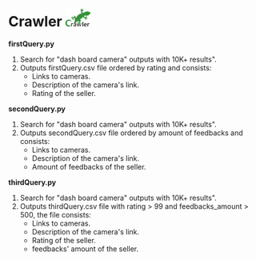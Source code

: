 # Crawler <img src="/images/crawler.png" width ="50"/>  

**firstQuery.py**
1.  Search for "dash board camera" outputs with 10K+ results".
2.  Outputs firstQuery.csv file ordered by rating and consists:
    -  Links to cameras.
    -  Description of the camera's link.
    -  Rating of the seller.
    
**secondQuery.py**
1.  Search for "dash board camera" outputs with 10K+ results".
2.  Outputs secondQuery.csv file ordered by amount of feedbacks and consists:
    -  Links to cameras.
    -  Description of the camera's link.
    -  Amount of feedbacks of the seller.
    
**thirdQuery.py**
1.  Search for "dash board camera" outputs with 10K+ results".
2.  Outputs thirdQuery.csv file with rating > 99 and feedbacks_amount > 500, the file consists:
    -  Links to cameras.
    -  Description of the camera's link.
    -  Rating of the seller.
    -  feedbacks' amount of the seller.

